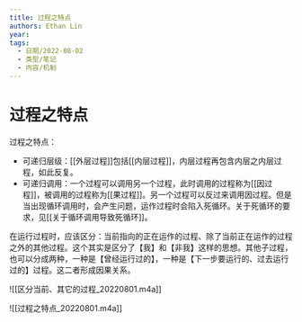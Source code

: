 ```yaml
---
title: 过程之特点
authors: Ethan Lin
year:
tags:
  - 日期/2022-08-02 
  - 类型/笔记 
  - 内容/机制 
---
```



# 过程之特点





过程之特点：
- 可递归层级：[[外层过程]]包括[[内层过程]]，内层过程再包含内层之内层过程，如此反复。
- 可递归调用：一个过程可以调用另一个过程，此时调用的过程称为[[因过程]]，被调用的过程称为[[果过程]]。另一个过程可以反过来调用因过程。但是当出现循环调用时，会产生问题，运作过程时会陷入死循环。关于死循环的要求，见[[关于循环调用导致死循环]]。

在运行过程时，应该区分：当前指向的正在运作的过程、除了当前正在运作的过程之外的其他过程。这个其实是区分了【我】和【非我】这样的思想。其他子过程，也可以分成两种，一种是【曾经运行过的】，一种是【下一步要运行的、过去运行过的】过程。这二者形成因果关系。


![[区分当前、其它的过程_20220801.m4a]]

![[过程之特点_20220801.m4a]]
